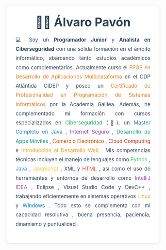 <link rel="stylesheet" href="https://cdnjs.cloudflare.com/ajax/libs/font-awesome/6.0.0-beta3/css/all.min.css">

<div style="max-width:800px; background:#fff; margin:20px auto; padding:30px; border-radius:10px; box-shadow:0 2px 10px rgba(0,0,0,0.1);">
  <div style="text-align:center; margin-bottom:20px;">
    <h1 style="margin:0; font-size:2.8em; color:#2c3e50;">👨‍💻 Álvaro Pavón</h1>
    <div style="margin-top:10px; font-size:1.6em;">
      <a href="https://www.linkedin.com/in/alvaro-pav%C3%B3n-mart%C3%ADnez-a1a87b241/" target="_blank" style="margin:0 10px; color:#0077b5; text-decoration:none;" title="LinkedIn">
        <i class="fab fa-linkedin"></i>
      </a>
      <a href="https://github.com/AlvaroPavon" target="_blank" style="margin:0 10px; color:#333; text-decoration:none;" title="GitHub">
        <i class="fab fa-github"></i>
      </a>
      <a href="https://wa.me/34662443794/?text=Hola%21" target="_blank" style="margin:0 10px; color:#25D366; text-decoration:none;" title="WhatsApp">
        <i class="fab fa-whatsapp"></i>
      </a>
      <a href="https://app.hackthebox.com/profile/overview" target="_blank" style="margin:0 10px; color:#e74c3c; text-decoration:none;" title="HackTheBox">
        <i class="fas fa-shield-alt"></i>
      </a>
      <a href="mailto:alvaropavonmartinez7@gmail.com" style="margin:0 10px; color:#f39c12; text-decoration:none;" title="Email">
        <i class="fas fa-envelope"></i>
      </a>
    </div>
  </div>
  <div style="font-size:1.2em; line-height:1.8; color:#34495e; text-align:justify;">
    <p>
      💻 Soy un <strong>Programador Junior</strong> <i class="fas fa-laptop-code" style="color:#2ecc71;"></i> y <strong>Analista en Ciberseguridad</strong> <i class="fas fa-user-shield" style="color:#e74c3c;"></i> con una sólida formación en el ámbito informático, abarcando tanto estudios académicos como complementarios. Actualmente curso el <span style="color:#e67e22;">FPGS en Desarrollo de Aplicaciones Multiplataforma <i class="fas fa-graduation-cap"></i></span> en el CDP Atlántida CIDEP y poseo un <span style="color:#e67e22;">Certificado de Profesionalidad en Programación de Sistemas Informáticos <i class="fas fa-certificate"></i></span> por la Academia Galilea. Además, he complementado mi formación con cursos especializados en <span style="color:#27ae60;">Ciberseguridad <i class="fas fa-lock"></i></span> (🔐), un <span style="color:#2980b9;">Master Completo en Java <i class="fas fa-coffee"></i></span>, <span style="color:#8e44ad;">Internet Seguro <i class="fas fa-globe"></i></span>, <span style="color:#16a085;">Desarrollo de Apps Móviles <i class="fas fa-mobile-alt"></i></span>, <span style="color:#d35400;">Comercio Electrónico <i class="fas fa-shopping-cart"></i></span>, <span style="color:#c0392b;">Cloud Computing <i class="fas fa-cloud"></i></span> e <span style="color:#f39c12;">Introducción al Desarrollo Web <i class="fas fa-code"></i></span>. Mis competencias técnicas incluyen el manejo de lenguajes como <span style="color:#2ecc71;">Python <i class="fab fa-python"></i></span>, <span style="color:#3498db;">Java <i class="fab fa-java"></i></span>, <span style="color:#f1c40f;">JavaScript <i class="fab fa-js-square"></i></span>, XML <i class="fas fa-code"></i> y <span style="color:#e34c26;">HTML <i class="fab fa-html5"></i></span>, así como el uso de herramientas y entornos de desarrollo como <span style="color:#9b59b6;">IntelliJ IDEA <i class="fas fa-lightbulb"></i></span>, Eclipse <i class="fas fa-cogs"></i>, Visual Studio Code <i class="fas fa-edit"></i> y DevC++ <i class="fas fa-terminal"></i>, trabajando eficientemente en sistemas operativos <span style="color:#f39c12;">Linux <i class="fab fa-linux"></i></span> y <span style="color:#0078d7;">Windows <i class="fab fa-windows"></i></span>. Todo esto se complementa con mi capacidad resolutiva <i class="fas fa-check-circle" style="color:#27ae60;"></i>, buena presencia, paciencia, dinamismo y puntualidad <i class="fas fa-bolt" style="color:#f39c12;"></i>.
    </p>
  </div>
</div>
